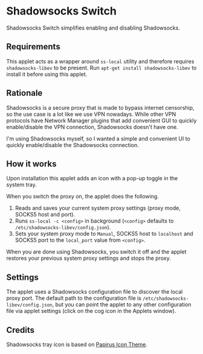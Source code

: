 # Shadowsocks Switch
Shadowsocks Switch simplifies enabling and disabling Shadowsocks.

## Requirements
This applet acts as a wrapper around `ss-local` utility and therefore requires 
`shadowsocks-libev` to be present. Run `apt-get install shadowsocks-libev` to install 
it before using this applet.

## Rationale
Shadowsocks is a secure proxy that is made to bypass internet censorship, so the use 
case is a lot like we use VPN nowadays. While other VPN protocols have Network Manager 
plugins that add convenient GUI to quickly enable/disable the VPN connection, Shadowsocks 
doesn't have one.

I'm using Shadowsocks myself, so I wanted a simple and convenient UI to quickly 
enable/disable the Shadowsocks connection.

## How it works
Upon installation this applet adds an icon with a pop-up toggle in the system tray.

When you switch the proxy on, the applet does the following.

1. Reads and saves your current system proxy settings (proxy mode, SOCKS5 host and port).
2. Runs `ss-local -c <config>` in background (`<config>` defaults to 
   `/etc/shadowsocks-libev/config.json`).
3. Sets your system proxy mode to `Manual`, SOCKS5 host to `localhost` and SOCKS5 port 
   to the `local_port` value from `<config>`.

When you are done using Shadowsocks, you switch it off and the applet restores your 
previous system proxy settings and stops the proxy.

## Settings
The applet uses a Shadowsocks configuration file to discover the local proxy port. The 
default path to the configuration file is `/etc/shadowsocks-libev/config.json`, but 
you can point the applet to any other configuration file via applet settings (click on 
the cog icon in the Applets window).

## Credits
Shadowsocks tray icon is based on [Papirus Icon Theme](https://github.com/PapirusDevelopmentTeam/papirus-icon-theme).
